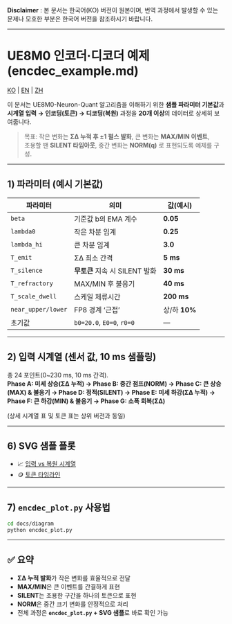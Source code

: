 **Disclaimer** : 본 문서는 한국어(KO) 버전이 원본이며, 번역 과정에서 발생할 수 있는 문제나 모호한 부분은 한국어 버전을 참조하시기 바랍니다.

---


# UE8M0 인코더·디코더 예제 (encdec_example.md)

[KO](encdec_example.md) | [EN](encdec_example_en.md) | [ZH](encdec_example_zh.md)


이 문서는 UE8M0-Neuron-Quant 알고리즘을 이해하기 위한 **샘플 파라미터 기본값**과  
**시계열 입력 → 인코딩(토큰) → 디코딩(복원)** 과정을 **20개 이상**의 데이터로 상세히 보여줍니다.

> 목표: 작은 변화는 **ΣΔ 누적 후 ±1 펄스 발화**, 큰 변화는 **MAX/MIN 이벤트**,  
> 조용할 땐 **SILENT 타임아웃**, 중간 변화는 **NORM(q)** 로 표현되도록 예제를 구성.

---

## 1) 파라미터 (예시 기본값)

| 파라미터 | 의미 | 값(예시) |
|---|---|---|
| `beta` | 기준값 b의 EMA 계수 | **0.05** |
| `lambda0` | 작은 차분 임계 | **0.25** |
| `lambda_hi` | 큰 차분 임계 | **3.0** |
| `T_emit` | ΣΔ 최소 간격 | **5 ms** |
| `T_silence` | **무토큰** 지속 시 SILENT 발화 | **30 ms** |
| `T_refractory` | MAX/MIN 후 불응기 | **40 ms** |
| `T_scale_dwell` | 스케일 체류시간 | **200 ms** |
| `near_upper/lower` | FP8 경계 ‘근접’ | 상/하 **10%** |
| 초기값 | `b0=20.0`, `E0=0`, `r0=0` | — |

---

## 2) 입력 시계열 (센서 값, 10 ms 샘플링)

총 24 포인트(0~230 ms, 10 ms 간격).  
**Phase A: 미세 상승(ΣΔ 누적) → Phase B: 중간 점프(NORM) → Phase C: 큰 상승(MAX) & 불응기 → Phase D: 정적(SILENT) → Phase E: 미세 하강(ΣΔ 누적) → Phase F: 큰 하강(MIN) & 불응기 → Phase G: 소폭 회복(ΣΔ)**

(상세 시계열 표 및 토큰 표는 상위 버전과 동일)

---

## 6) SVG 샘플 플롯

- 📈 [입력 vs 복원 시계열](diagrams/encdec_timeseries.svg)  
- 🪙 [토큰 타임라인](diagrams/encdec_tokens.svg)

---

## 7) `encdec_plot.py` 사용법

```bash
cd docs/diagram
python encdec_plot.py
```

---

## ✅ 요약

- **ΣΔ 누적 발화**가 작은 변화를 효율적으로 전달  
- **MAX/MIN**은 큰 이벤트를 간결하게 표현  
- **SILENT**는 조용한 구간을 하나의 토큰으로 표현  
- **NORM**은 중간 크기 변화를 안정적으로 처리  
- 전체 과정은 **`encdec_plot.py` + SVG 샘플**로 바로 확인 가능
